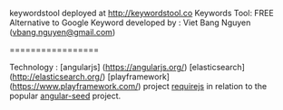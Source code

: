 keywordstool deployed at http://keywordstool.co
Keywords Tool: FREE Alternative to Google Keyword
developed by : Viet Bang Nguyen (vbang.nguyen@gmail.com)



=================


Technology :
[angularjs] (https://angularjs.org/)
[elasticsearch] (http://elasticsearch.org/)
[playframework] (https://www.playframework.com/) project
[requirejs](http://requirejs.org/) in relation to the popular
[angular-seed](https://github.com/angular/angular-seed) project.

